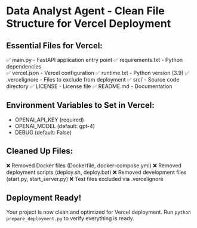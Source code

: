 # Data Analyst Agent - Clean File Structure for Vercel Deployment

## Essential Files for Vercel:
✅ main.py - FastAPI application entry point
✅ requirements.txt - Python dependencies  
✅ vercel.json - Vercel configuration
✅ runtime.txt - Python version (3.9)
✅ .vercelignore - Files to exclude from deployment
✅ src/ - Source code directory
✅ LICENSE - License file
✅ README.md - Documentation

## Environment Variables to Set in Vercel:
- OPENAI_API_KEY (required)
- OPENAI_MODEL (default: gpt-4)
- DEBUG (default: False)

## Cleaned Up Files:
❌ Removed Docker files (Dockerfile, docker-compose.yml)
❌ Removed deployment scripts (deploy.sh, deploy.bat)
❌ Removed development files (start.py, start_server.py)
❌ Test files excluded via .vercelignore

## Deployment Ready!
Your project is now clean and optimized for Vercel deployment.
Run `python prepare_deployment.py` to verify everything is ready.
